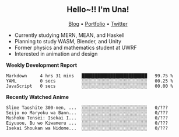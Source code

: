 <h2 align="center">
  Hello~!! I'm Una!
</h2>

<p align="center">
  <a href="https://anarchy.website/">Blog</a> &bull;
  <a href="https://una-ada.github.io/">Portfolio</a> &bull;
  <a href="https://twitter.com/unaxiii">Twitter</a>
</p>

- Currently studying MERN, MEAN, and Haskell
- Planning to study WASM, Blender, and Unity
- Former physics and mathematics student at UWRF
- Interested in animation and design

**Weekly Development Report**

<!--START_SECTION:waka-->

```text
Markdown     4 hrs 31 mins   █████████████████████████   99.75 %
YAML         0 secs          ░░░░░░░░░░░░░░░░░░░░░░░░░   00.25 %
JavaScript   0 secs          ░░░░░░░░░░░░░░░░░░░░░░░░░   00.00 %
```

<!--END_SECTION:waka-->

**Recently Watched Anime**

<!-- RECENT-ANIME:START -->

    Slime Taoshite 300-nen, ...  ░░░░░░░░░░░░░░░░░░░░░░░░░   0/???
    Seijo no Maryoku wa Bann...  ░░░░░░░░░░░░░░░░░░░░░░░░░   0/???
    Mushoku Tensei: Isekai I...  ░░░░░░░░░░░░░░░░░░░░░░░░░   0/???
    Eiyuuou, Bu wo Kiwameru ...  ░░░░░░░░░░░░░░░░░░░░░░░░░   0/???
    Isekai Shoukan wa Nidome...  ░░░░░░░░░░░░░░░░░░░░░░░░░   0/???
<!-- RECENT-ANIME:END -->

